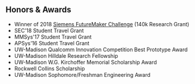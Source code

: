 <section class="thirteen columns" markdown="1">

# Honors & Awards

* Winner of 2018 [Siemens FutureMaker Challenge](https://campustechnology.com/articles/2018/03/27/siemens-futuremakers-challenge-to-spark-students-tech-innovations.aspx) (140k Research Grant)
* SEC'18 Student Travel Grant
* MMSys'17 Student Travel Grant
* APSys'16 Student Travel Grant
* UW-Madison Qualcomm Innovation Competition Best Prototype Award
* UW-Madison Hilldale Research Fellowship
* UW-Madison W.G. Kirchoffer Memorial Scholarship Award
* Rockwell Collins Scholarship
* UW-Madison Sophomore/Freshman Engineering Award


</section>